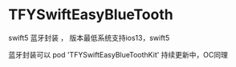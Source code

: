 # TFYSwiftEasyBlueTooth
swift5 蓝牙封装 ， 版本最低系统支持ios13，swift5

蓝牙封装可以 pod 'TFYSwiftEasyBlueToothKit' 持续更新中，OC同理
